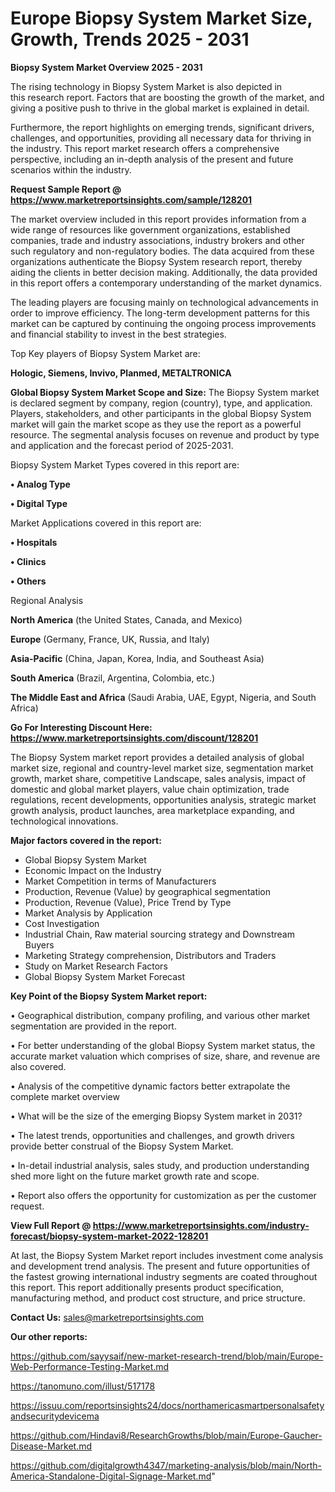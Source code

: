 # Europe Biopsy System Market Size, Growth, Trends 2025 - 2031

<Strong> Biopsy System Market Overview 2025 - 2031</strong>

The rising technology in Biopsy System Market is also depicted in this research report. Factors that are boosting the growth of the market, and giving a positive push to thrive in the global market is explained in detail.

Furthermore, the report highlights on emerging trends, significant drivers, challenges, and opportunities, providing all necessary data for thriving in the industry. This report market research offers a comprehensive perspective, including an in-depth analysis of the present and future scenarios within the industry.

<strong>Request Sample Report @ <a href=https://www.marketreportsinsights.com/sample/128201>https://www.marketreportsinsights.com/sample/128201</a></strong>

The market overview included in this report provides information from a wide range of resources like government organizations, established companies, trade and industry associations, industry brokers and other such regulatory and non-regulatory bodies. The data acquired from these organizations authenticate the Biopsy System research report, thereby aiding the clients in better decision making. Additionally, the data provided in this report offers a contemporary understanding of the market dynamics.

The leading players are focusing mainly on technological advancements in order to improve efficiency. The long-term development patterns for this market can be captured by continuing the ongoing process improvements and financial stability to invest in the best strategies.

Top Key players of Biopsy System Market are:

<strong>Hologic, Siemens, Invivo, Planmed, METALTRONICA</strong>

<strong><b>Global Biopsy System Market Scope and Size:</b></strong>
The Biopsy System market is declared segment by company, region (country), type, and application. Players, stakeholders, and other participants in the global Biopsy System market will gain the market scope as they use the report as a powerful resource. The segmental analysis focuses on revenue and product by type and application and the forecast period of 2025-2031.

Biopsy System Market Types covered in this report are:

<strong>• Analog Type

• Digital Type</strong>

Market Applications covered in this report are:

<strong>• Hospitals

• Clinics

• Others</strong> 

Regional Analysis

<strong>North America</strong> (the United States, Canada, and Mexico)

<strong>Europe</strong> (Germany, France, UK, Russia, and Italy)

<strong>Asia-Pacific</strong> (China, Japan, Korea, India, and Southeast Asia)

<strong>South America</strong> (Brazil, Argentina, Colombia, etc.)

<strong>The Middle East and Africa</strong> (Saudi Arabia, UAE, Egypt, Nigeria, and South Africa)

<strong>Go For Interesting Discount Here: <a href=https://www.marketreportsinsights.com/discount/128201>https://www.marketreportsinsights.com/discount/128201</a></strong>

The Biopsy System market report provides a detailed analysis of global market size, regional and country-level market size, segmentation market growth, market share, competitive Landscape, sales analysis, impact of domestic and global market players, value chain optimization, trade regulations, recent developments, opportunities analysis, strategic market growth analysis, product launches, area marketplace expanding, and technological innovations.

<strong><b>Major factors covered in the report:</b></strong>
<ul>
  <li>Global Biopsy System Market </li>
  <li>Economic Impact on the Industry</li>
  <li>Market Competition in terms of Manufacturers</li>
  <li>Production, Revenue (Value) by geographical segmentation</li>
  <li>Production, Revenue (Value), Price Trend by Type</li>
  <li>Market Analysis by Application</li>
  <li>Cost Investigation</li>
  <li>Industrial Chain, Raw material sourcing strategy and Downstream Buyers</li>
  <li>Marketing Strategy comprehension, Distributors and Traders</li>
  <li>Study on Market Research Factors</li>
  <li>Global Biopsy System Market Forecast</li>
</ul>

<strong><b>Key Point of the Biopsy System Market report:</b></strong>

• Geographical distribution, company profiling, and various other market segmentation are provided in the report.

• For better understanding of the global Biopsy System market status, the accurate market valuation which comprises of size, share, and revenue are also covered.

• Analysis of the competitive dynamic factors better extrapolate the complete market overview

• What will be the size of the emerging Biopsy System market in 2031?

• The latest trends, opportunities and challenges, and growth drivers provide better construal of the Biopsy System Market.

• In-detail industrial analysis, sales study, and production understanding shed more light on the future market growth rate and scope.

• Report also offers the opportunity for customization as per the customer request.

<strong><b>View Full Report @ <a href=https://www.marketreportsinsights.com/industry-forecast/biopsy-system-market-2022-128201>https://www.marketreportsinsights.com/industry-forecast/biopsy-system-market-2022-128201</a></b></strong>


At last, the Biopsy System Market report includes investment come analysis and development trend analysis. The present and future opportunities of the fastest growing international industry segments are coated throughout this report. This report additionally presents product specification, manufacturing method, and product cost structure, and price structure.

<strong>Contact Us:</strong>
sales@marketreportsinsights.com

<strong>Our other reports:</strong>

<a href=https://github.com/sayysaif/new-market-research-trend/blob/main/Europe-Web-Performance-Testing-Market.md>https://github.com/sayysaif/new-market-research-trend/blob/main/Europe-Web-Performance-Testing-Market.md</a>

<a href=https://tanomuno.com/illust/517178>https://tanomuno.com/illust/517178</a>

<a href=https://issuu.com/reportsinsights24/docs/northamericasmartpersonalsafetyandsecuritydevicema>https://issuu.com/reportsinsights24/docs/northamericasmartpersonalsafetyandsecuritydevicema</a>

<a href=https://github.com/Hindavi8/ResearchGrowths/blob/main/Europe-Gaucher-Disease-Market.md>https://github.com/Hindavi8/ResearchGrowths/blob/main/Europe-Gaucher-Disease-Market.md</a>

<a href=https://github.com/digitalgrowth4347/marketing-analysis/blob/main/North-America-Standalone-Digital-Signage-Market.md>https://github.com/digitalgrowth4347/marketing-analysis/blob/main/North-America-Standalone-Digital-Signage-Market.md</a>"
